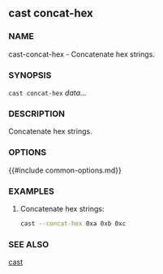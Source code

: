 ## cast concat-hex

### NAME

cast-concat-hex - Concatenate hex strings.

### SYNOPSIS

``cast concat-hex`` *data...*

### DESCRIPTION

Concatenate hex strings.

### OPTIONS

{{#include common-options.md}}

### EXAMPLES

1. Concatenate hex strings:
    ```sh
    cast --concat-hex 0xa 0xb 0xc
    ```

### SEE ALSO

[cast](./cast.md)
